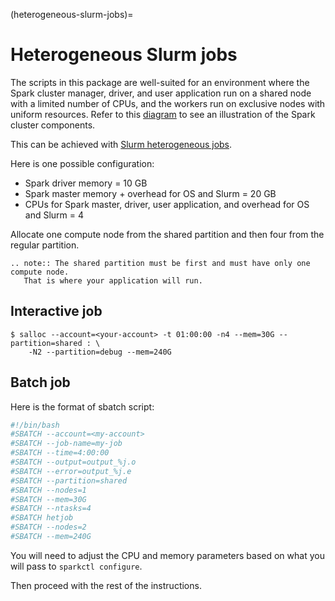 (heterogeneous-slurm-jobs)=

# Heterogeneous Slurm jobs
The scripts in this package are well-suited for an environment where the
Spark cluster manager, driver, and user application run on a shared node with a limited number of
CPUs, and the workers run on exclusive nodes with uniform resources. Refer to this
[diagram](https://spark.apache.org/docs/latest/cluster-overview.html) to see an illustration
of the Spark cluster components.

This can be achieved with
[Slurm heterogeneous jobs](https://slurm.schedmd.com/heterogeneous_jobs.html).

Here is one possible configuration:
- Spark driver memory = 10 GB
- Spark master memory + overhead for OS and Slurm = 20 GB
- CPUs for Spark master, driver, user application, and overhead for OS and Slurm = 4

Allocate one compute node from the shared partition and then four from the regular partition.

```{eval-rst}
.. note:: The shared partition must be first and must have only one compute node.
   That is where your application will run.
```

## Interactive job
```console
$ salloc --account=<your-account> -t 01:00:00 -n4 --mem=30G --partition=shared : \
    -N2 --partition=debug --mem=240G
```

## Batch job
Here is the format of sbatch script:
```bash
#!/bin/bash
#SBATCH --account=<my-account>
#SBATCH --job-name=my-job
#SBATCH --time=4:00:00
#SBATCH --output=output_%j.o
#SBATCH --error=output_%j.e
#SBATCH --partition=shared
#SBATCH --nodes=1
#SBATCH --mem=30G
#SBATCH --ntasks=4
#SBATCH hetjob
#SBATCH --nodes=2
#SBATCH --mem=240G
```

You will need to adjust the CPU and memory parameters based on what you will pass to
`sparkctl configure`.

Then proceed with the rest of the instructions.
